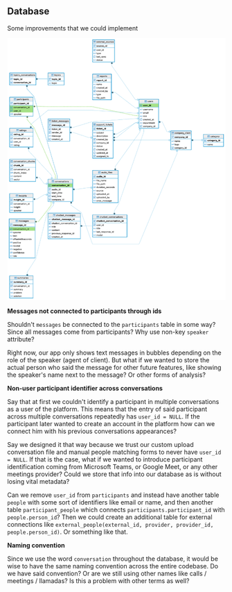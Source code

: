 
## Database

Some improvements that we could implement

![](assets/postgres%20-%20public.png)

**Messages not connected to participants through ids**

Shouldn't `messages` be connected to the `participants` table in some way? Since all messages come from participants? Why use non-key `speaker` attribute?

Right now, our app only shows text messages in bubbles depending on the role of the speaker (agent of client). But what if we wanted to store the actual person who said the message for other future features, like showing the speaker's name next to the message? Or other forms of analysis?

**Non-user participant identifier across conversations**

Say that at first we couldn't identify a participant in multiple conversations as a user of the platform. This means that the entry of said participant across multiple conversations repeatedly has `user_id = NULL`. If the participant later wanted to create an account in the platform how can we connect him with his previous conversations appearances?

Say we designed it that way because we trust our custom upload conversation file and manual people matching forms to never have `user_id  = NULL`. If that is the case, what if we wanted to introduce participant identification coming from Microsoft Teams, or Google Meet, or any other meetings provider? Could we store that info into our database as is without losing vital metadata?

Can we remove `user_id` from `participants` and instead have another table `people` with some sort of identifiers like email or name, and then another table `participant_people` which connects `participants.participant_id` with `people.person_id`? Then we could create an additional table for external connections like `external_people(external_id, provider, provider_id, people.person_id)`. Or something like that.

**Naming convention**

Since we use the word `conversation` throughout the database, it would be wise to have the same naming convention across the entire codebase. Do we have said convention? Or are we still using other names like calls / meetings / llamadas? Is this a problem with other terms as well?